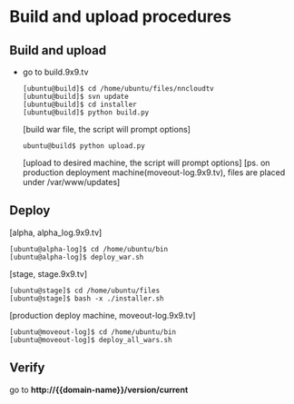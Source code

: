 Build and upload procedures
===========================

Build and upload
----------------

- go to build.9x9.tv

      [ubuntu@build]$ cd /home/ubuntu/files/nncloudtv
      [ubuntu@build]$ svn update
      [ubuntu@build]$ cd installer
      [ubuntu@build]$ python build.py  

  [build war file, the script will prompt options]

      ubuntu@build$ python upload.py 

  [upload to desired machine, the script will prompt options] 
  [ps. on production deployment machine(moveout-log.9x9.tv), files are placed under /var/www/updates]


Deploy
------

[alpha, alpha_log.9x9.tv]

    [ubuntu@alpha-log]$ cd /home/ubuntu/bin
    [ubuntu@alpha-log]$ deploy_war.sh

[stage, stage.9x9.tv]

    [ubuntu@stage]$ cd /home/ubuntu/files
    [ubuntu@stage]$ bash -x ./installer.sh 

[production deploy machine, moveout-log.9x9.tv]

    [ubuntu@moveout-log]$ cd /home/ubuntu/bin
    [ubuntu@moveout-log]$ deploy_all_wars.sh


Verify
------

go to **http://{{domain-name}}/version/current**

